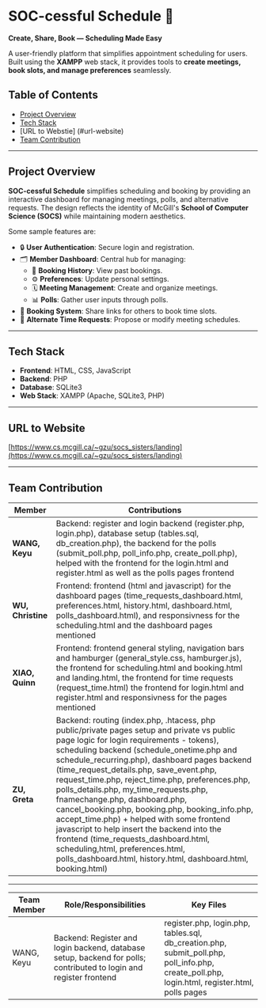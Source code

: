 # SOC-cessful Schedule 📅  
**Create, Share, Book — Scheduling Made Easy**  

A user-friendly platform that simplifies appointment scheduling for users. Built using the **XAMPP** web stack, it provides tools to **create meetings, book slots, and manage preferences** seamlessly.

## Table of Contents
- [Project Overview](#project-overview) 
- [Tech Stack](#tech-stack)
- [URL to Webstie] (#url-website)
- [Team Contribution](#team-contribution)
  
---

## Project Overview  
**SOC-cessful Schedule** simplifies scheduling and booking by providing an interactive dashboard for managing meetings, polls, and alternative requests. The design reflects the identity of McGill's **School of Computer Science (SOCS)** while maintaining modern aesthetics.

Some sample features are:
- 🔒 **User Authentication**: Secure login and registration.  
- 🗂 **Member Dashboard**: Central hub for managing:  
   - 📜 **Booking History**: View past bookings.  
   - ⚙️ **Preferences**: Update personal settings.  
   - 🗓 **Meeting Management**: Create and organize meetings.  
   - 📊 **Polls**: Gather user inputs through polls.  
- 📆 **Booking System**: Share links for others to book time slots.  
- 🔄 **Alternate Time Requests**: Propose or modify meeting schedules.  
---

## Tech Stack  
- **Frontend**: HTML, CSS, JavaScript  
- **Backend**: PHP  
- **Database**: SQLite3
- **Web Stack**: XAMPP (Apache, SQLite3, PHP)  

---

## URL to Website

[https://www.cs.mcgill.ca/~gzu/socs_sisters/landing](https://www.cs.mcgill.ca/~gzu/socs_sisters/landing)

---

## Team Contribution  
| **Member**        | **Contributions**                        |  
|--------------------|-----------------------------------------|  
| **WANG, Keyu**     | Backend: register and login backend (register.php, login.php), database setup (tables.sql, db_creation.php), the backend for the polls (submit_poll.php, poll_info.php, create_poll.php), helped with the frontend for the login.html and register.html as well as the polls pages frontend |  
| **WU, Christine**  | Frontend: frontend (html and javascript) for the dashboard pages (time_requests_dashboard.html, preferences.html, history.html, dashboard.html, polls_dashboard.html), and responsivness for the scheduling.html and the dashboard pages mentioned |  
| **XIAO, Quinn**    | Frontend: frontend general styling, navigation bars and hamburger (general_style.css, hamburger.js), the frontend for scheduling.html and booking.html and landing.html, the frontend for time requests (request_time.html) the frontend for login.html and register.html and responsivness for the pages mentioned  |  
| **ZU, Greta**      | Backend: routing (index.php, .htacess, php public/private pages setup and private vs public page logic for login requirements - tokens), scheduling backend (schedule_onetime.php and schedule_recurring.php), dashboard pages backend (time_request_details.php, save_event.php, request_time.php, reject_time.php, preferences.php, polls_details.php, my_time_requests.php, fnamechange.php, dashboard.php, cancel_booking.php, booking.php, booking_info.php, accept_time.php) + helped with some frontend javascript to help insert the backend into the frontend (time_requests_dashboard.html, scheduling,html, preferences.html, polls_dashboard.html, history.html, dashboard.html, booking.html)   |  

---

| Team Member      | Role/Responsibilities                                                                                                  | Key Files                                                                                                            |
|------------------------|------------------------------------------------------------------------------------------------------------------------|----------------------------------------------------------------------------------------------------------------------|
| WANG, Keyu        | Backend: Register and login backend, database setup, backend for polls; contributed to login and register frontend | register.php, login.php, tables.sql, db_creation.php, submit_poll.php, poll_info.php, create_poll.php, login.html, register.html, polls pages |